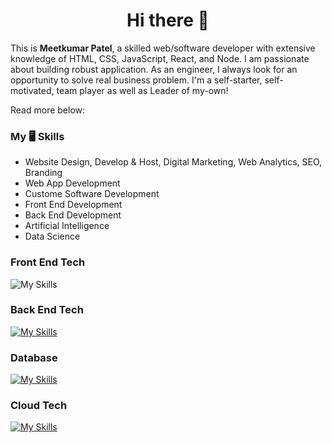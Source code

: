 <h1 align="center">Hi there 👋</h1>

This is <b>Meetkumar Patel</b>, a skilled web/software developer with extensive knowledge of HTML, CSS, JavaScript, React, and Node. I am passionate about building robust application. As an engineer, I always look for an opportunity to solve real business problem. I'm a self-starter, self-motivated, team player as well as Leader of my-own! 

Read more below:

### My 🖥 Skills
- Website Design, Develop & Host, Digital Marketing, Web Analytics, SEO, Branding
- Web App Development
- Custome Software Development 
- Front End Development
- Back End Development
- Artificial Intelligence
- Data Science

### Front End Tech
![My Skills](https://skillicons.dev/icons?i=html,css,js,react,vue,nextjs)

### Back End Tech
[![My Skills](https://skillicons.dev/icons?i=nodejs,nextjs,python)](https://skillicons.dev)

### Database
[![My Skills](https://skillicons.dev/icons?i=mysql,mongodb,dynamodb)](https://skillicons.dev)

### Cloud Tech
[![My Skills](https://skillicons.dev/icons?i=aws,gcp,azure)](https://skillicons.dev)
